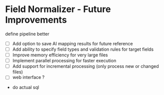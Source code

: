 # Field Normalizer - Future Improvements

define pipeline better

- [ ] Add option to save AI mapping results for future reference
- [ ] Add ability to specify field types and validation rules for target fields
- [ ] Improve memory efficiency for very large files
- [ ] Implement parallel processing for faster execution
- [ ] Add support for incremental processing (only process new or changed files)
- [ ] web interface ?
- do actual sql
